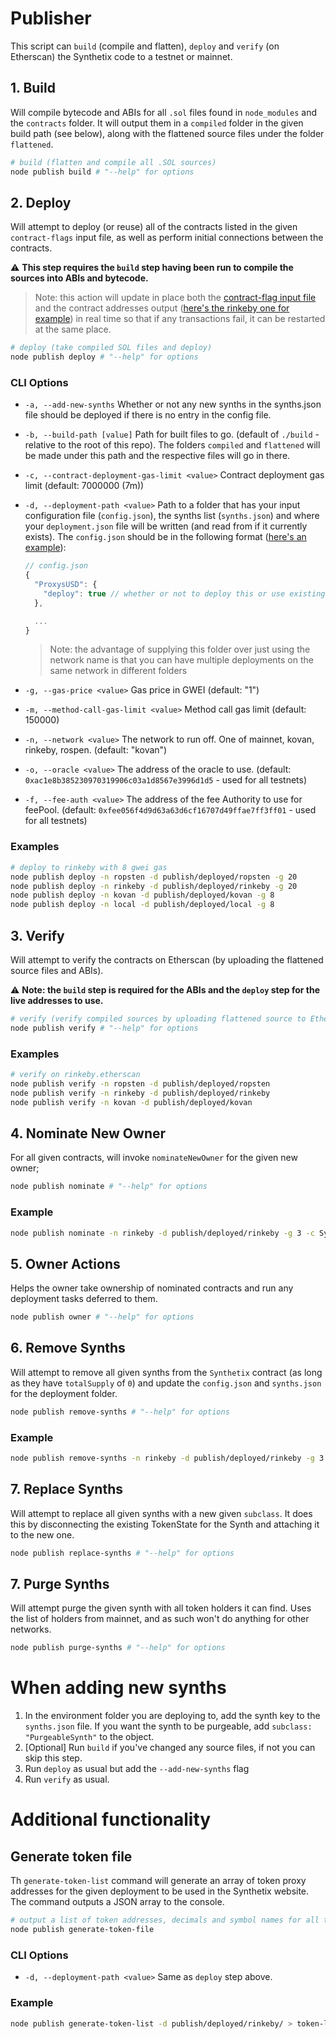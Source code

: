 # Publisher

This script can `build` (compile and flatten), `deploy` and `verify` (on Etherscan) the Synthetix code to a testnet or mainnet.

## 1. Build

Will compile bytecode and ABIs for all `.sol` files found in `node_modules` and the `contracts` folder. It will output them in a `compiled` folder in the given build path (see below), along with the flattened source files under the folder `flattened`.

```bash
# build (flatten and compile all .SOL sources)
node publish build # "--help" for options
```

## 2. Deploy

Will attempt to deploy (or reuse) all of the contracts listed in the given `contract-flags` input file, as well as perform initial connections between the contracts.

:warning: **This step requires the `build` step having been run to compile the sources into ABIs and bytecode.**

> Note: this action will update in place both the [contract-flag input file](contract-flags.json) and the contract addresses output ([here's the rinkeby one for example](out/rinkeby/contracts.json)) in real time so that if any transactions fail, it can be restarted at the same place.

```bash
# deploy (take compiled SOL files and deploy)
node publish deploy # "--help" for options
```

### CLI Options

- `-a, --add-new-synths` Whether or not any new synths in the synths.json file should be deployed if there is no entry in the config file.
- `-b, --build-path [value]` Path for built files to go. (default of `./build` - relative to the root of this repo). The folders `compiled` and `flattened` will be made under this path and the respective files will go in there.
- `-c, --contract-deployment-gas-limit <value>` Contract deployment gas limit (default: 7000000 (7m))
- `-d, --deployment-path <value>` Path to a folder that has your input configuration file (`config.json`), the synths list (`synths.json`) and where your `deployment.json` file will be written (and read from if it currently exists). The `config.json` should be in the following format ([here's an example](deployed/rinkeby/config.json)):

  ```javascript
  // config.json
  {
    "ProxysUSD": {
      "deploy": true // whether or not to deploy this or use existing instance from any deployment.json file
    },

    ...
  }
  ```

  > Note: the advantage of supplying this folder over just using the network name is that you can have multiple deployments on the same network in different folders

- `-g, --gas-price <value>` Gas price in GWEI (default: "1")
- `-m, --method-call-gas-limit <value>` Method call gas limit (default: 150000)
- `-n, --network <value>` The network to run off. One of mainnet, kovan, rinkeby, rospen. (default: "kovan")
- `-o, --oracle <value>` The address of the oracle to use. (default: `0xac1e8b385230970319906c03a1d8567e3996d1d5` - used for all testnets)
- `-f, --fee-auth <value>` The address of the fee Authority to use for feePool. (default: `0xfee056f4d9d63a63d6cf16707d49ffae7ff3ff01` - used for all testnets)

### Examples

```bash
# deploy to rinkeby with 8 gwei gas
node publish deploy -n ropsten -d publish/deployed/ropsten -g 20
node publish deploy -n rinkeby -d publish/deployed/rinkeby -g 20
node publish deploy -n kovan -d publish/deployed/kovan -g 8
node publish deploy -n local -d publish/deployed/local -g 8
```

## 3. Verify

Will attempt to verify the contracts on Etherscan (by uploading the flattened source files and ABIs).

:warning: **Note: the `build` step is required for the ABIs and the `deploy` step for the live addresses to use.**

```bash
# verify (verify compiled sources by uploading flattened source to Etherscan via their API)
node publish verify # "--help" for options
```

### Examples

```bash
# verify on rinkeby.etherscan
node publish verify -n ropsten -d publish/deployed/ropsten
node publish verify -n rinkeby -d publish/deployed/rinkeby
node publish verify -n kovan -d publish/deployed/kovan
```

## 4. Nominate New Owner

For all given contracts, will invoke `nominateNewOwner` for the given new owner;

```bash
node publish nominate # "--help" for options
```

### Example

```bash
node publish nominate -n rinkeby -d publish/deployed/rinkeby -g 3 -c Synthetix -c ProxysUSD -o 0x0000000000000000000000000000000000000000
```

## 5. Owner Actions

Helps the owner take ownership of nominated contracts and run any deployment tasks deferred to them.

```bash
node publish owner # "--help" for options
```

## 6. Remove Synths

Will attempt to remove all given synths from the `Synthetix` contract (as long as they have `totalSupply` of `0`) and update the `config.json` and `synths.json` for the deployment folder.

```bash
node publish remove-synths # "--help" for options
```

### Example

```bash
node publish remove-synths -n rinkeby -d publish/deployed/rinkeby -g 3 -s sRUB -s sETH
```

## 7. Replace Synths

Will attempt to replace all given synths with a new given `subclass`. It does this by disconnecting the existing TokenState for the Synth and attaching it to the new one.

```bash
node publish replace-synths # "--help" for options
```

## 7. Purge Synths

Will attempt purge the given synth with all token holders it can find. Uses the list of holders from mainnet, and as such won't do anything for other networks.

```bash
node publish purge-synths # "--help" for options
```

# When adding new synths

1. In the environment folder you are deploying to, add the synth key to the `synths.json` file. If you want the synth to be purgeable, add `subclass: "PurgeableSynth"` to the object.
2. [Optional] Run `build` if you've changed any source files, if not you can skip this step.
3. Run `deploy` as usual but add the `--add-new-synths` flag
4. Run `verify` as usual.

# Additional functionality

## Generate token file

Th `generate-token-list` command will generate an array of token proxy addresses for the given deployment to be used in the Synthetix website. The command outputs a JSON array to the console.

```bash
# output a list of token addresses, decimals and symbol names for all the token proxy contracts
node publish generate-token-file
```

### CLI Options

- `-d, --deployment-path <value>` Same as `deploy` step above.

### Example

```bash
node publish generate-token-list -d publish/deployed/rinkeby/ > token-list.json
```
